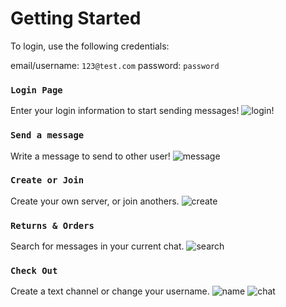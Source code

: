 # Getting Started

To login, use the following credentials:

email/username: `123@test.com`
password: `password`

### `Login Page`

Enter your login information to start sending messages!
![login!](https://i.imgur.com/Djpasj8.png)

### `Send a message`

Write a message to send to other user!
![message](https://i.imgur.com/xKPtX2w.png)

### `Create or Join`

Create your own server, or join anothers.
![create](https://i.imgur.com/BlDjxkp.png)

### `Returns & Orders`

Search for messages in your current chat.
![search](https://i.imgur.com/wXfha63.png)

### `Check Out`

Create a text channel or change your username.
![name](https://i.imgur.com/lDYWmju.png)
![chat](https://i.imgur.com/dvwVWln.png)
